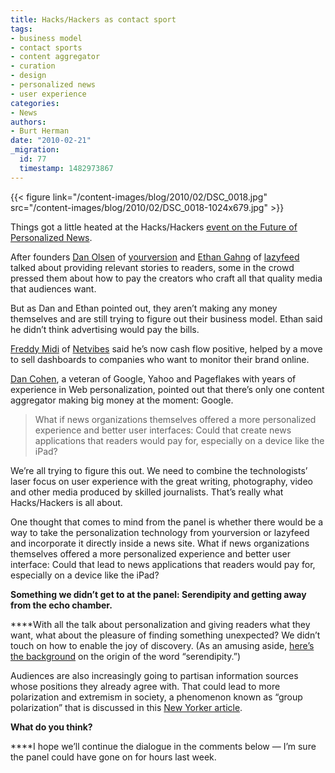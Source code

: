 ```yaml
---
title: Hacks/Hackers as contact sport
tags:
- business model
- contact sports
- content aggregator
- curation
- design
- personalized news
- user experience
categories:
- News
authors:
- Burt Herman
date: "2010-02-21"
_migration:
  id: 77
  timestamp: 1482973867
---
```


{{< figure link="/content-images/blog/2010/02/DSC\_0018.jpg" src="/content-images/blog/2010/02/DSC\_0018-1024x679.jpg" >}}

[][1]Things got a little heated at the Hacks/Hackers [event on the Future of Personalized News][2].

After founders [Dan Olsen][3] of [yourversion][4] and [Ethan Gahng][5] of [lazyfeed][6] talked about providing relevant stories to readers, some in the crowd pressed them about how to pay the creators who craft all that quality media that audiences want.

But as Dan and Ethan pointed out, they aren&#8217;t making any money themselves and are still trying to figure out their business model. Ethan said he didn&#8217;t think advertising would pay the bills.

[Freddy Midi][7] of [Netvibes][8] said he&#8217;s now cash flow positive, helped by a move to sell dashboards to companies who want to monitor their brand online.

[Dan Cohen][9], a veteran of Google, Yahoo and Pageflakes with years of experience in Web personalization, pointed out that there&#8217;s only one content aggregator making big money at the moment: Google.

> What if news organizations themselves offered a more personalized experience and better user interfaces: Could that create news applications that readers would pay for, especially on a device like the iPad?

We&#8217;re all trying to figure this out. We need to combine the technologists&#8217; laser focus on user experience with the great writing, photography, video and other media produced by skilled journalists. That&#8217;s really what Hacks/Hackers is all about.

One thought that comes to mind from the panel is whether there would be a way to take the personalization technology from yourversion or lazyfeed and incorporate it directly inside a news site. What if news organizations themselves offered a more personalized experience and better user interface: Could that lead to news applications that readers would pay for, especially on a device like the iPad?

**Something we didn&#8217;t get to at the panel: Serendipity and getting away from the echo chamber.**

 ****With all the talk about personalization and giving readers what they want, what about the pleasure of finding something unexpected? We didn&#8217;t touch on how to enable the joy of discovery. (As an amusing aside, [here&#8217;s the background][10] on the origin of the word &#8220;serendipity.&#8221;)

Audiences are also increasingly going to partisan information sources whose positions they already agree with. That could lead to more polarization and extremism in society, a phenomenon known as &#8220;group polarization&#8221; that is discussed in this [New Yorker article][11].

**What do you think?** 

 ****I hope we&#8217;ll continue the dialogue in the comments below &#8212; I&#8217;m sure the panel could have gone on for hours last week.

 [1]: /content-images/blog/2010/02/DSC_0018.jpg
 [2]: http://hackshackers.com/2010/02/19/video-of-panel-on-future-of-personalized-news/
 [3]: http://twitter.com/danolsen
 [4]: http://yourversion.com
 [5]: http://twitter.com/ethpresso
 [6]: http://lazyfeed.com
 [7]: http://twitter.com/freddymini
 [8]: http://netvibes.com
 [9]: http://twitter.com/iamdancohen
 [10]: http://en.wikipedia.org/wiki/The_Three_Princes_of_Serendip
 [11]: http://www.newyorker.com/arts/critics/books/2009/11/02/091102crbo_books_kolbert